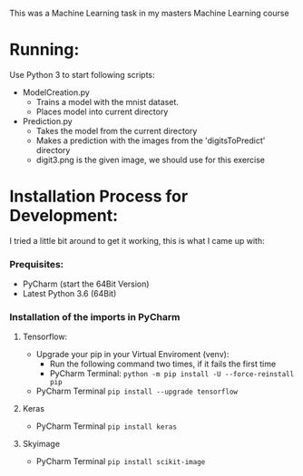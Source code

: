This was a Machine Learning task in my masters Machine Learning course

# Running:
Use Python 3 to start following scripts:

- ModelCreation.py
    - Trains a model with the mnist dataset.
    - Places model into current directory
- Prediction.py
    - Takes the model from the current directory
    - Makes a prediction with the images from the 'digitsToPredict' directory
    - digit3.png is the given image, we should use for this exercise

# Installation Process for Development:
I tried a little bit around to get it working, this is what I came up with:

### Prequisites:

- PyCharm (start the 64Bit Version)
- Latest Python 3.6 (64Bit)

### Installation of the imports in PyCharm
1. Tensorflow:
    - Upgrade your pip in your Virtual Enviroment (venv):
		- Run the following command two times, if it fails the first time
        - PyCharm Terminal: `python -m pip install -U --force-reinstall pip`
    - PyCharm Terminal `pip install --upgrade tensorflow`

2. Keras
    - PyCharm Terminal `pip install keras`

3. Skyimage
    - PyCharm Terminal `pip install scikit-image`
